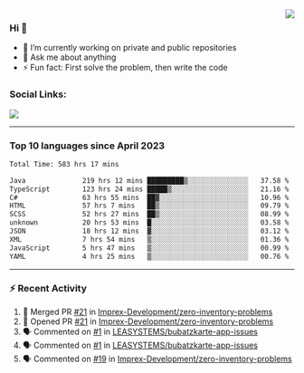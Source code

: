 <!--
<a href="https://wuffy.eu">
  <img align="right" src="https://github.com/ngloader/ngloader/blob/devcard/devcard.png" height="410" width="300" alt="NgLoader's Dev Card"/>
</a>
-->

<a href="https://wuffy.eu">
  <img align="right" src="https://github-readme-stats.vercel.app/api?username=ngloader&count_private=true&include_all_commits=true&show_icons=true&hide_rank=true&theme=dracula" />
</a>

### Hi 👋
- 🔭 I’m currently working on private and public repositories
- 💬 Ask me about anything
- ⚡ Fun fact: First solve the problem, then write the code

### Social Links:
<a href="https://discord.gg/jUtRU5Q">
  <img src="https://dcbadge.vercel.app/api/shield/128286216708685824?style=flat&theme=clean&compact=true" />
</a>

<!--
---

<div>
  <img src="https://github-readme-stats.vercel.app/api/wakatime?username=NgLoader&api_domain=wakapi.wuffy.dev&bg_color=282a36&title_color=ff6e96&icon_color=2F855A&text_color=ffffff&custom_title=Week%20Stats&layout=compact" />
</div>

---

<div>
  <img height="170" align="left" src="https://github-readme-stats.vercel.app/api?username=ngloader&count_private=true&include_all_commits=true&show_icons=true&theme=dracula" />
  <img src="https://github-readme-stats.vercel.app/api/top-langs/?username=ngloader&layout=compact&theme=dracula" />
</div>

---

<a href="https://github.com/ryo-ma/github-profile-trophy">
  <img width=800 src="https://github-profile-trophy.vercel.app/?username=ngloader&column=8&theme=dracula&no-frame=true"/>
</a>
-->

---

### Top 10 languages since April 2023

<!--START_SECTION:waka-->

```txt
Total Time: 583 hrs 17 mins

Java              219 hrs 12 mins █████████▒░░░░░░░░░░░░░░░   37.58 %
TypeScript        123 hrs 24 mins █████▒░░░░░░░░░░░░░░░░░░░   21.16 %
C#                63 hrs 55 mins  ██▓░░░░░░░░░░░░░░░░░░░░░░   10.96 %
HTML              57 hrs 7 mins   ██▒░░░░░░░░░░░░░░░░░░░░░░   09.79 %
SCSS              52 hrs 27 mins  ██▒░░░░░░░░░░░░░░░░░░░░░░   08.99 %
unknown           20 hrs 53 mins  █░░░░░░░░░░░░░░░░░░░░░░░░   03.58 %
JSON              18 hrs 12 mins  ▓░░░░░░░░░░░░░░░░░░░░░░░░   03.12 %
XML               7 hrs 54 mins   ▒░░░░░░░░░░░░░░░░░░░░░░░░   01.36 %
JavaScript        5 hrs 47 mins   ▒░░░░░░░░░░░░░░░░░░░░░░░░   00.99 %
YAML              4 hrs 25 mins   ▒░░░░░░░░░░░░░░░░░░░░░░░░   00.76 %
```

<!--END_SECTION:waka-->

---

### :zap: Recent Activity
<!--START_SECTION:activity-->
1. 🎉 Merged PR [#21](https://github.com/Imprex-Development/zero-inventory-problems/pull/21) in [Imprex-Development/zero-inventory-problems](https://github.com/Imprex-Development/zero-inventory-problems)
2. 💪 Opened PR [#21](https://github.com/Imprex-Development/zero-inventory-problems/pull/21) in [Imprex-Development/zero-inventory-problems](https://github.com/Imprex-Development/zero-inventory-problems)
3. 🗣 Commented on [#1](https://github.com/LEASYSTEMS/bubatzkarte-app-issues/issues/1#issuecomment-2054195311) in [LEASYSTEMS/bubatzkarte-app-issues](https://github.com/LEASYSTEMS/bubatzkarte-app-issues)
4. 🗣 Commented on [#1](https://github.com/LEASYSTEMS/bubatzkarte-app-issues/issues/1#issuecomment-2054194180) in [LEASYSTEMS/bubatzkarte-app-issues](https://github.com/LEASYSTEMS/bubatzkarte-app-issues)
5. 🗣 Commented on [#19](https://github.com/Imprex-Development/zero-inventory-problems/issues/19#issuecomment-2016230310) in [Imprex-Development/zero-inventory-problems](https://github.com/Imprex-Development/zero-inventory-problems)
<!--END_SECTION:activity-->
